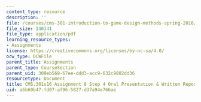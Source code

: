 ```yaml
---
content_type: resource
description: ''
file: /courses/cms-301-introduction-to-game-design-methods-spring-2016/a6b60b47fd07af965827d37a94e766ae_MITCMS_301S16_Assign8_Stp4.pdf
file_size: 140141
file_type: application/pdf
learning_resource_types:
- Assignments
license: https://creativecommons.org/licenses/by-nc-sa/4.0/
ocw_type: OCWFile
parent_title: Assignments
parent_type: CourseSection
parent_uid: 309eb569-67ee-ddd3-acc9-632c9802dd36
resourcetype: Document
title: CMS.301s16 Assignment 8 Step 4 Oral Presentation & Written Report Instructions
uid: a6b60b47-fd07-af96-5827-d37a94e766ae
---
```

